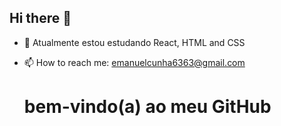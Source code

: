 ## Hi there 👋

- 🌱 Atualmente estou estudando React, HTML and CSS
- 📫 How to reach me: emanuelcunha6363@gmail.com

  <h1>bem-vindo(a) ao meu GitHub</h1>

  
